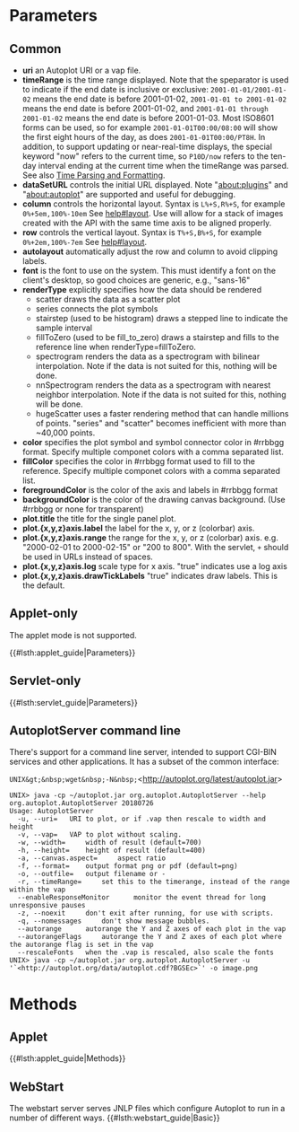 # Parameters

## Common

  - **uri** an Autoplot URI or a vap file.
  - **timeRange** is the time range displayed. Note that the speparator
    is used to indicate if the end date is inclusive or exclusive:
    `2001-01-01/2001-01-02` means the end date is before 2001-01-02,
    `2001-01-01 to 2001-01-02` means the end date is before 2001-01-02,
    and `2001-01-01 through 2001-01-02` means the end date is before
    2001-01-03. Most ISO8601 forms can be used, so for example
    `2001-01-01T00:00/08:00` will show the first eight hours of the day,
    as does `2001-01-01T00:00/PT8H`. In addition, to support updating or
    near-real-time displays, the special keyword "now" refers to the
    current time, so `P10D/now` refers to the ten-day interval ending at
    the current time when the timeRange was parsed. See also [Time
    Parsing and
    Formatting](help#Time_Parsing_%2f_Formatting "wikilink").
  - **dataSetURL** controls the initial URL displayed. Note
    "<about:plugins>" and "<about:autoplot>" are supported and useful
    for debugging.
  - **column** controls the horizontal layout. Syntax is `L%+S,R%+S`,
    for example `0%+5em,100%-10em` See
    [help\#layout](help.md#layout "wikilink"). Use will allow for a stack
    of images created with the API with the same time axis to be aligned
    properly.
  - **row** controls the vertical layout. Syntax is `T%+S,B%+S`, for
    example `0%+2em,100%-7em` See
    [help\#layout](help.md#layout "wikilink").
  - **autolayout** automatically adjust the row and column to avoid
    clipping labels.
  - **font** is the font to use on the system. This must identify a font
    on the client's desktop, so good choices are generic, e.g.,
    "sans-16"
  - **renderType** explicitly specifies how the data should be rendered
      - scatter draws the data as a scatter plot
      - series connects the plot symbols
      - stairstep (used to be histogram) draws a stepped line to
        indicate the sample interval
      - fillToZero (used to be fill\_to\_zero) draws a stairstep and
        fills to the reference line when renderType=fillToZero.
      - spectrogram renders the data as a spectrogram with bilinear
        interpolation. Note if the data is not suited for this, nothing
        will be done.
      - nnSpectrogram renders the data as a spectrogram with nearest
        neighbor interpolation. Note if the data is not suited for this,
        nothing will be done.
      - hugeScatter uses a faster rendering method that can handle
        millions of points. "series" and "scatter" becomes inefficient
        with more than \~40,000 points.
  - **color** specifies the plot symbol and symbol connector color in
    \#rrbbgg format. Specify multiple componet colors with a comma
    separated list.
  - **fillColor** specifies the color in \#rrbbgg format used to fill to
    the reference. Specify multiple componet colors with a comma
    separated list.
  - **foregroundColor** is the color of the axis and labels in \#rrbbgg
    format
  - **backgroundColor** is the color of the drawing canvas background.
    (Use \#rrbbgg or none for transparent)
  - **plot.title** the title for the single panel plot.
  - **plot.{x,y,z}axis.label** the label for the x, y, or z (colorbar)
    axis.
  - **plot.{x,y,z}axis.range** the range for the x, y, or z (colorbar)
    axis. e.g. "2000-02-01 to 2000-02-15" or "200 to 800". With the
    servlet, `+` should be used in URLs instead of spaces.
  - **plot.{x,y,z}axis.log** scale type for x axis. "true" indicates use
    a log axis
  - **plot.{x,y,z}axis.drawTickLabels** "true" indicates draw labels.
    This is the default.

## Applet-only

The applet mode is not supported.

{{\#lsth:applet\_guide|Parameters}}

## Servlet-only

{{\#lsth:servlet\_guide|Parameters}}

## AutoplotServer command line

There's support for a command line server, intended to support CGI-BIN
services and other applications. It has a subset of the common
interface:

`UNIX&gt;&nbsp;wget&nbsp;-N&nbsp;`&lt;http://autoplot.org/latest/autoplot.jar&gt;  
```
UNIX> java -cp ~/autoplot.jar org.autoplot.AutoplotServer --help
org.autoplot.AutoplotServer 20180726
Usage: AutoplotServer 
  -u, --uri=   URI to plot, or if .vap then rescale to width and height 
  -v, --vap=   VAP to plot without scaling. 
  -w, --width=     width of result (default=700) 
  -h, --height=    height of result (default=400) 
  -a, --canvas.aspect=     aspect ratio 
  -f, --format=    output format png or pdf (default=png) 
  -o, --outfile=   output filename or - 
  -r, --timeRange=     set this to the timerange, instead of the range within the vap 
  --enableResponseMonitor      monitor the event thread for long unresponsive pauses
  -z, --noexit     don't exit after running, for use with scripts.
  -q, --nomessages     don't show message bubbles.
  --autorange      autorange the Y and Z axes of each plot in the vap
  --autorangeFlags     autorange the Y and Z axes of each plot where the autorange flag is set in the vap
  --rescaleFonts   when the .vap is rescaled, also scale the fonts
UNIX> java -cp ~/autoplot.jar org.autoplot.AutoplotServer -u '`<http://autoplot.org/data/autoplot.cdf?BGSEc>`' -o image.png
```
# Methods

## Applet

{{\#lsth:applet\_guide|Methods}}

## WebStart

The webstart server serves JNLP files which configure Autoplot to run in
a number of different ways. {{\#lsth:webstart\_guide|Basic}}

